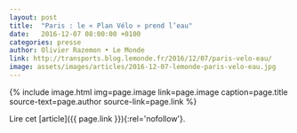 ```yaml
---
layout: post
title:  "Paris : le « Plan Vélo » prend l’eau"
date:   2016-12-07 08:00:00 +0100
categories: presse
author: Olivier Razemon • Le Monde
link: http://transports.blog.lemonde.fr/2016/12/07/paris-velo-eau/
image: assets/images/articles/2016-12-07-lemonde-paris-velo-eau.jpg
---
```


{% include image.html
            img=page.image
            link=page.image
            caption=page.title
            source-text=page.author
            source-link=page.link
%}

Lire cet [article]({{ page.link }}){:rel='nofollow'}.
